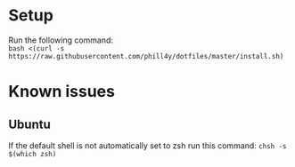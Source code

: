 # Setup

Run the following command:\
`bash <(curl -s https://raw.githubusercontent.com/phill4y/dotfiles/master/install.sh)`

# Known issues

## Ubuntu

 If the default shell is not automatically set to zsh run this command: `chsh -s $(which zsh)`
